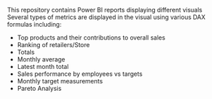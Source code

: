 This repository contains Power BI reports displaying different visuals
Several types of metrics are displayed in the visual using various DAX formulas including:

- Top products and their contributions to overall sales
- Ranking of retailers/Store
- Totals
- Monthly average
- Latest month total
- Sales performance by employees vs targets
- Monthly target measurements
- Pareto Analysis
